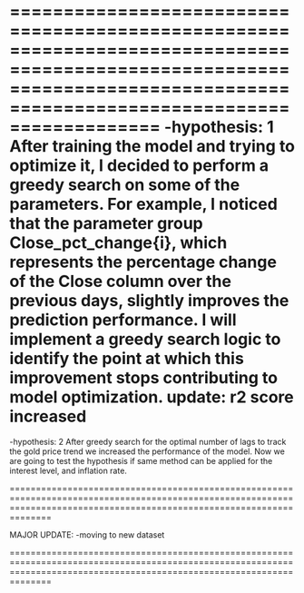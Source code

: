 ==========================================================================================================================================================================
-hypothesis: 1 
After training the model and trying to optimize it, I decided to perform a greedy search on some of the parameters.
For example, I noticed that the parameter group Close_pct_change{i}, which represents the percentage change of the Close column over the previous days, slightly improves the prediction performance.
I will implement a greedy search logic to identify the point at which this improvement stops contributing to model optimization.
update: r2 score increased
==========================================================================================================================================================================

-hypothesis: 2
After greedy search for the optimal number of lags to track the gold price trend we increased the performance of the model. Now we are going to test the hypothesis if same method can be applied for the interest level, and inflation rate.

==========================================================================================================================================================================

MAJOR UPDATE:
-moving to new dataset


==========================================================================================================================================================================
